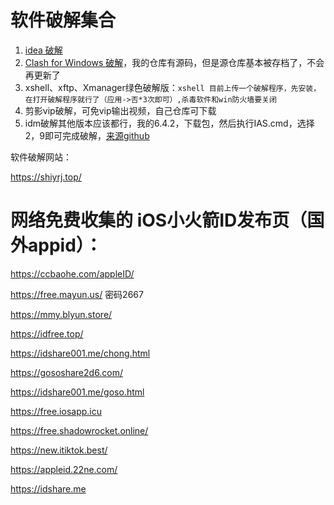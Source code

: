 # 软件破解集合

1. [idea 破解](https://github.com/xiaogeziaichishi/ja-netfilter-all "这是另外一个项目，基本window就靠那个链接就行了")
2. [Clash for Windows 破解](https://github.com/Z-Siqi/Clash-for-Windows_Chinese )，我的仓库有源码，但是源仓库基本被存档了，不会再更新了
3. xshell、xftp、Xmanager绿色破解版：`xshell 目前上传一个破解程序，先安装，在打开破解程序就行了（应用->否*3次即可）,杀毒软件和win防火墙要关闭`
4. 剪影vip破解，可免vip输出视频，自己仓库可下载
5. idm破解其他版本应该都行，我的6.4.2，下载包，然后执行IAS.cmd，选择2，9即可完成破解，[来源github](https://github.com/lstprjct/IDM-Activation-Script?tab=readme-ov-file)

软件破解网站：

https://shiyrj.top/




# 网络免费收集的 iOS小火箭ID发布页（国外appid）：

https://ccbaohe.com/appleID/

https://free.mayun.us/ 密码2667

https://mmy.blyun.store/

https://idfree.top/

https://idshare001.me/chong.html

https://gososhare2d6.com/

https://idshare001.me/goso.html

https://free.iosapp.icu

https://free.shadowrocket.online/

https://new.itiktok.best/

https://appleid.22ne.com/

https://idshare.me
